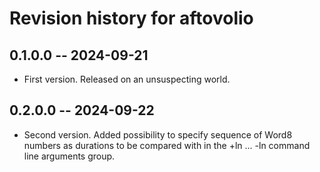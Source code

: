# Revision history for aftovolio

## 0.1.0.0 -- 2024-09-21

* First version. Released on an unsuspecting world.

##  0.2.0.0 -- 2024-09-22

* Second version. Added possibility to specify sequence of Word8 numbers as durations to  be compared with in the +ln ... -ln command line arguments group.

